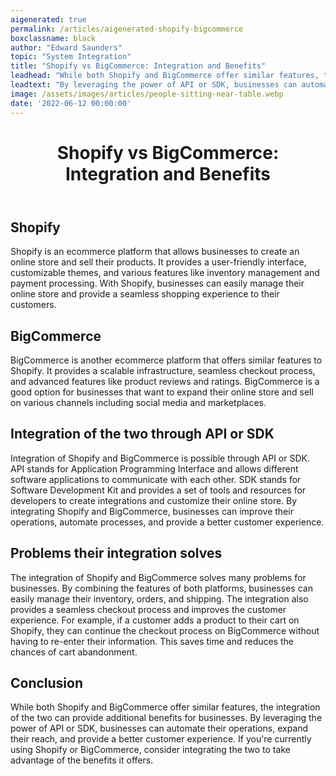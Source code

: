 ```yaml
---
aigenerated: true
permalink: /articles/aigenerated-shopify-bigcommerce
boxclassname: black
author: "Edward Saunders"
topic: "System Integration"
title: "Shopify vs BigCommerce: Integration and Benefits"
leadhead: "While both Shopify and BigCommerce offer similar features, the integration of the two can provide additional benefits for businesses"
leadtext: "By leveraging the power of API or SDK, businesses can automate their operations, expand their reach, and provide a better customer experience. If you're currently using Shopify or BigCommerce, consider integrating the two to take advantage of the benefits it offers."
image: /assets/images/articles/people-sitting-near-table.webp
date: '2022-06-12 00:00:00'
---
```

<div class="arttext">    <header>
      <h1>Shopify vs BigCommerce: Integration and Benefits</h1>
    </header>
    <section>
      <h2>Shopify</h2>
      <p>Shopify is an ecommerce platform that allows businesses to create an online store and sell their products. It provides a user-friendly interface, customizable themes, and various features like inventory management and payment processing. With Shopify, businesses can easily manage their online store and provide a seamless shopping experience to their customers.</p>
    </section>
    <section>
      <h2>BigCommerce</h2>
      <p>BigCommerce is another ecommerce platform that offers similar features to Shopify. It provides a scalable infrastructure, seamless checkout process, and advanced features like product reviews and ratings. BigCommerce is a good option for businesses that want to expand their online store and sell on various channels including social media and marketplaces.</p>
    </section>
    <section>
      <h2>Integration of the two through API or SDK</h2>
      <p>Integration of Shopify and BigCommerce is possible through API or SDK. API stands for Application Programming Interface and allows different software applications to communicate with each other. SDK stands for Software Development Kit and provides a set of tools and resources for developers to create integrations and customize their online store. By integrating Shopify and BigCommerce, businesses can improve their operations, automate processes, and provide a better customer experience.</p>
    </section>
    <section>
      <h2>Problems their integration solves</h2>
      <p>The integration of Shopify and BigCommerce solves many problems for businesses. By combining the features of both platforms, businesses can easily manage their inventory, orders, and shipping. The integration also provides a seamless checkout process and improves the customer experience. For example, if a customer adds a product to their cart on Shopify, they can continue the checkout process on BigCommerce without having to re-enter their information. This saves time and reduces the chances of cart abandonment.</p>
    </section>
    <section>
      <h2>Conclusion</h2>
      <p>While both Shopify and BigCommerce offer similar features, the integration of the two can provide additional benefits for businesses. By leveraging the power of API or SDK, businesses can automate their operations, expand their reach, and provide a better customer experience. If you're currently using Shopify or BigCommerce, consider integrating the two to take advantage of the benefits it offers.</p>
    </section>
</div>